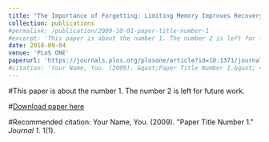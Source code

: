 ```yaml
---
title: "The Importance of Forgetting: Limiting Memory Improves Recovery of Topological Characteristics from Neural Data"
collection: publications
#permalink: /publication/2009-10-01-paper-title-number-1
#excerpt: 'This paper is about the number 1. The number 2 is left for future work.'
date: 2018-09-04
venue: 'PLoS ONE'
paperurl: 'https://journals.plos.org/plosone/article?id=10.1371/journal.pone.0202561'
#citation: 'Your Name, You. (2009). &quot;Paper Title Number 1.&quot; <i>Journal 1</i>. 1(1).'
---
```

#This paper is about the number 1. The number 2 is left for future work.

#[Download paper here](http://academicpages.github.io/files/paper1.pdf)

#Recommended citation: Your Name, You. (2009). "Paper Title Number 1." <i>Journal 1</i>. 1(1).
